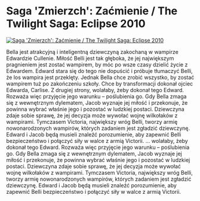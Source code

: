Saga 'Zmierzch': Zaćmienie / The Twilight Saga: Eclipse 2010 
=============
[![Saga 'Zmierzch': Zaćmienie / The Twilight Saga: Eclipse 2010 ](http://vidos.pl/images/player.gif)](http://vidos.pl/saga-zmierzch-zacmienie-the-twilight-saga-eclipse-2010)

 Bella jest atrakcyjną i inteligentną dziewczyną zakochaną w wampirze Edwardzie Cullenie. Miłość Belli jest tak głęboka, że jej największym pragnieniem jest zostać wampirem, by móc po wsze czasy dzielić życie z Edwardem. Edward stara się do tego nie dopuścić i próbuje tłumaczyć Belli, że los wampira jest przeklęty. Jednak Bella chce zrobić wszystko, by zostać wampirem tuż po zakończeniu szkoły. Chce by transformacji dokonał ojciec Edwarda, Carlise. Z drugiej strony, wolałaby, żeby dokonał tego Edward. Rozważa więc przyjęcie jego warunku – poślubienia go. Gdy Bella zmaga się z wewnętrznym dylematem, Jacob wyznaje jej miłość i przekonuje, że powinna wybrać właśnie jego i pozostać w ludzkiej postaci. Dziewczyna zdaje sobie sprawę, że jej decyzja może wywołać wojnę wilkołaków z wampirami. Tymczasem Victoria, największy wróg Belli, tworzy armię nowonarodzonych wampirów, których zadaniem jest zgładzić dziewczynę. Edward i Jacob będą musieli znaleźć porozumienie, aby zapewnić Belli bezpieczeństwo i połączyć siły w walce z armią Victorii.   ... wolałaby, żeby dokonał tego Edward. Rozważa więc przyjęcie jego warunku – poślubienia go. Gdy Bella zmaga się z wewnętrznym dylematem, Jacob wyznaje jej miłość i przekonuje, że powinna wybrać właśnie jego i pozostać w ludzkiej postaci. Dziewczyna zdaje sobie sprawę, że jej decyzja może wywołać wojnę wilkołaków z wampirami. Tymczasem Victoria, największy wróg Belli, tworzy armię nowonarodzonych wampirów, których zadaniem jest zgładzić dziewczynę. Edward i Jacob będą musieli znaleźć porozumienie, aby zapewnić Belli bezpieczeństwo i połączyć siły w walce z armią Victorii.
